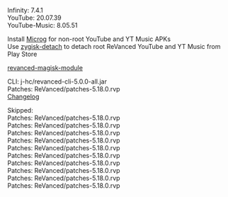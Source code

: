Infinity: 7.4.1  
YouTube: 20.07.39  
YouTube-Music: 8.05.51  

Install [Microg](https://github.com/ReVanced/GmsCore/releases) for non-root YouTube and YT Music APKs  
Use [zygisk-detach](https://github.com/j-hc/zygisk-detach) to detach root ReVanced YouTube and YT Music from Play Store  

[revanced-magisk-module](https://github.com/j-hc/revanced-magisk-module)
  
CLI: j-hc/revanced-cli-5.0.0-all.jar  
Patches: ReVanced/patches-5.18.0.rvp  
[Changelog](https://github.com/ReVanced/revanced-patches/releases/tag/v5.18.0)  

Skipped:  
Patches: ReVanced/patches-5.18.0.rvp  
Patches: ReVanced/patches-5.18.0.rvp  
Patches: ReVanced/patches-5.18.0.rvp  
Patches: ReVanced/patches-5.18.0.rvp  
Patches: ReVanced/patches-5.18.0.rvp  
Patches: ReVanced/patches-5.18.0.rvp  
Patches: ReVanced/patches-5.18.0.rvp  
Patches: ReVanced/patches-5.18.0.rvp  
Patches: ReVanced/patches-5.18.0.rvp  
Patches: ReVanced/patches-5.18.0.rvp                      
